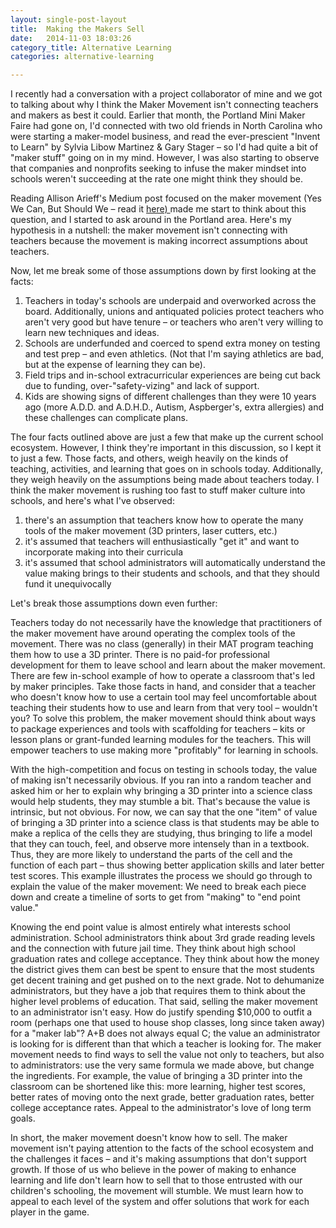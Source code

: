 ```yaml
---
layout: single-post-layout
title:  Making the Makers Sell
date:   2014-11-03 18:03:26
category_title: Alternative Learning
categories: alternative-learning

---
```


I recently had a conversation with a project collaborator of mine and we got to talking about why I think the Maker Movement isn't connecting teachers and makers as best it could. Earlier that month, the Portland Mini Maker Faire had gone on, I'd connected with two old friends in North Carolina who were starting a maker-model business, and read the ever-prescient "Invent to Learn" by Sylvia Libow Martinez & Gary Stager – so I'd had quite a bit of "maker stuff" going on in my mind. However, I was also starting to observe that companies and nonprofits seeking to infuse the maker mindset into schools weren't succeeding at the rate one might think they should be.

Reading Allison Arieff's Medium post focused on the maker movement (Yes We Can, But Should We – read it <a href="https://medium.com/re-form/just-because-you-can-doesnt-mean-you-should-252fdbcf76c8">here) </a> made me start to think about this question, and I started to ask around in the Portland area. Here's my hypothesis in a nutshell: the maker movement isn't connecting with teachers because the movement is making incorrect assumptions about teachers.

Now, let me break some of those assumptions down by first looking at the facts:

1. Teachers in today's schools are underpaid and overworked across the board. Additionally, unions and antiquated policies protect teachers who aren't very good but have tenure – or teachers who aren't very willing to learn new techniques and ideas.
2. Schools are underfunded and coerced to spend extra money on testing and test prep – and even athletics. (Not that I'm saying athletics are bad, but at the expense of learning they can be).
3. Field trips and in-school extracurricular experiences are being cut back due to funding, over-"safety-vizing" and lack of support.
4. Kids are showing signs of different challenges than they were 10 years ago (more A.D.D. and A.D.H.D., Autism, Aspberger's, extra allergies) and these challenges can complicate plans.

The four facts outlined above are just a few that make up the current school ecosystem. However, I think they're important in this discussion, so I kept it to just a few. Those facts, and others, weigh heavily on the kinds of teaching, activities, and learning that goes on in schools today. Additionally, they weigh heavily on the assumptions being made about teachers today. I think the maker movement is rushing too fast to stuff maker culture into schools, and here's what I've observed:

1. there's an assumption that teachers know how to operate the many tools of the maker movement (3D printers, laser cutters, etc.)
2. it's assumed that teachers will enthusiastically "get it" and want to incorporate making into their curricula
3. it's assumed that school administrators will automatically understand the value making brings to their students and schools, and that they should fund it unequivocally

Let's break those assumptions down even further:

Teachers today do not necessarily have the knowledge that practitioners of the maker movement have around operating the complex tools of the movement. There was no class (generally) in their MAT program teaching them how to use a 3D printer. There is no paid-for professional development for them to leave school and learn about the maker movement. There are few in-school example of how to operate a classroom that's led by maker principles. Take those facts in hand, and consider that a teacher who doesn't know how to use a certain tool may feel uncomfortable about teaching their students how to use and learn from that very tool – wouldn't you? To solve this problem, the maker movement should think about ways to package experiences and tools with scaffolding for teachers – kits or lesson plans or grant-funded learning modules for the teachers. This will empower teachers to use making more "profitably" for learning in schools.

With the high-competition and focus on testing in schools today, the value of making isn't necessarily obvious. If you ran into a random teacher and asked him or her to explain why bringing a 3D printer into a science class would help students, they may stumble a bit. That's because the value is intrinsic, but not obvious. For now, we can say that the one "item" of value of bringing a 3D printer into a science class is that students may be able to make a replica of the cells they are studying, thus bringing to life a model that they can touch, feel, and observe more intensely than in a textbook. Thus, they are more likely to understand the parts of the cell and the function of each part – thus showing better application skills and later better test scores. This example illustrates the process we should go through to explain the value of the maker movement: We need to break each piece down and create a timeline of sorts to get from "making" to "end point value."

Knowing the end point value is almost entirely what interests school administration. School administrators think about 3rd grade reading levels and the connection with future jail time. They think about high school graduation rates and college acceptance. They think about how the money the district gives them can best be spent to ensure that the most students get decent training and get pushed on to the next grade. Not to dehumanize administrators, but they have a job that requires them to think about the higher level problems of education. That said, selling the maker movement to an administrator isn't easy. How do justify spending $10,000 to outfit a room (perhaps one that used to house shop classes, long since taken away) for a "maker lab"? A+B does not always equal C; the value an administrator is looking for is different than that which a teacher is looking for. The maker movement needs to find ways to sell the value not only to teachers, but also to administrators: use the very same formula we made above, but change the ingredients. For example, the value of bringing a 3D printer into the classroom can be shortened like this: more learning, higher test scores, better rates of moving onto the next grade, better graduation rates, better college acceptance rates. Appeal to the administrator's love of long term goals.

In short, the maker movement doesn't know how to sell. The maker movement isn't paying attention to the facts of the school ecosystem and the challenges it faces – and it's making assumptions that don't support growth. If those of us who believe in the power of making to enhance learning and life don't learn how to sell that to those entrusted with our children's schooling, the movement will stumble. We must learn how to appeal to each level of the system and offer solutions that work for each player in the game.
